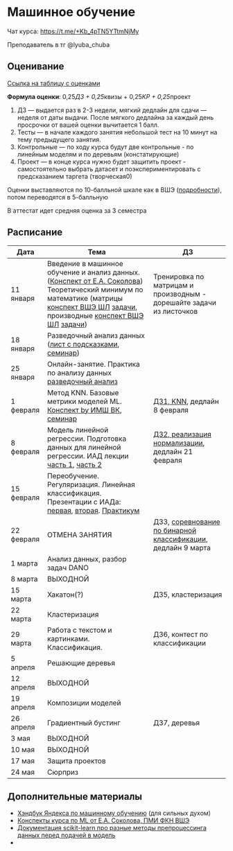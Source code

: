 # Машинное обучение

Чат курса: https://t.me/+Kb_4pTN5YTtmNjMy

Преподаватель в тг @lyuba_chuba

## Оценивание
[Ссылка на таблицу с оценками](https://docs.google.com/spreadsheets/d/1hQoJ9ReIdqRuwLB-XSkDWn-HM4nN6PTJiK7G2rjCZaE/edit?usp=sharing)

**Формула оценки**: 0,25*ДЗ + 0,25*квизы + 0,25*КР + 0,25*проект

1. ДЗ — выдается раз в 2-3 недели, мягкий дедлайн для сдачи — неделя от даты выдачи. После мягкого дедлайна за каждый день просрочки от вашей оценки вычитается 1 балл.
2. Тесты — в начале каждого занятия небольшой тест на 10 минут на тему предыдущего занятия. 
3. Контрольные — по ходу курса будут две контрольные - по линейным моделям и по деревьям (констатирующие)
4. Проект — в конце курса нужно будет защитить проект - самостоятельно выбрать датасет и поэкспериментировать с предсказанием таргета (творческая0)

Оценки выставляются по 10-балльной шкале как в ВШЭ ([подробности](https://www.hse.ru/studyspravka/Scale?ysclid=m1ngfy59pb473469014)), потом переводятся в 5-балльную

В аттестат идет средняя оценка за 3 семестра

## Расписание

| **Дата**   | **Тема**                                                                          | **ДЗ** |
|------------|-----------------------------------------------------------------------------------|--------|
| 11 января  | Введение в машинное обучение и анализ данных. ([Конспект от Е.А. Соколова](ml_intro/lecture01-intro_sokolov.pdf)) Теоретический минимум по математике (матрицы [конспект ВШЭ ШЛ](ml_intro/matrix_lecture.pdf) [задачи](ml_intro/matrix_tasks.pdf), производные [конспект ВШЭ ШЛ](ml_intro/derivative_lecture.pdf) [задачи](ml_intro/derivative_tasks.pdf)) |   Тренировка по матрицам и производным - дорешайте задачи из листочков  |
| 18 января  | Разведочный анализ данных ([лист с подсказками](EDA/EDA_Cheat_Sheet.pdf), [семинар](EDA/EDA.ipynb))                                                        |  |
| 25 января  | Онлайн-занятие. Практика по анализу данных [разведочный анализ](EDA/hw1.ipynb)    |        |
| 1 февраля  | Метод KNN. Базовые метрики моделей ML. [Конспект by ИМШ ВК](KNN/lecture0_1.pdf), [семинар](KNN/knn.ipynb)    |    [ДЗ1, KNN](KNN/hw_knn.ipynb), дедлайн 8 февраля    |
| 8 февраля  | Модель линейной регрессии. Подготовка данных для линейной регрессии. ИАД лекции [часть 1](linreg/linreg_sokolov1.pdf), [часть 2](linreg/linreg_sokolov2.pdf)            |    [ДЗ2, реализация нормализации](linreg/hw_normalize_standartize.ipynb), дедлайн 21 февраля   |
| 15 февраля  | Переобучение. Регуляризация. Линейная классификация. Презентации с ИАДа: [первая](lin_class/sokolov_linclass.pdf), [вторая](lin_class/sokolov_metrics.pdf). [Практикум](lin_class/practice.ipynb)        |        |
| 22 февраля | ОТМЕНА ЗАНЯТИЯ                                            |    ДЗ3, [соревнование по бинарной классификации](https://www.kaggle.com/t/cb9cef524cbb4c3cb7e90648d69d120a), дедлайн 9 марта    |
| 1 марта | Анализ данных, разбор задач DANO                                                                    |        |
| 8 марта | ВЫХОДНОЙ                                                                       |        |
| 15 марта    | Хакатон(?)                                                                    |    ДЗ5, кластеризация    |
| 22 марта   | Кластеризация                                            |        |
| 29 марта   | Работа с текстом и картинками. Классификация.                                                     |    ДЗ6, контест по классификации    |
| 5 апреля   | Решающие деревья                                                                  |        |
| 12 апреля   | ВЫХОДНОЙ                                                                          |        |
| 19 апреля  | Композиции моделей                                                                |        |
| 26 апреля  | Градиентный бустинг                                                               |    ДЗ7, деревья    |
| 3 мая  |    ВЫХОДНОЙ                                                              |        |
| 10 мая     | ВЫХОДНОЙ                                                                          |        |
| 17 мая     | Защита  проектов                                                                  |        |
| 24 мая     | Сюрприз                                                                           |        |


## Дополнительные материалы
- [Хэндбук Яндекса по машинному обучению](https://education.yandex.ru/handbook/ml) (для сильных духом)
- [Конспекты курса по ML от Е.А. Соколова, ПМИ ФКН ВШЭ](https://github.com/esokolov/ml-course-hse)
- [Документация scikit-learn про разные методы препроцессинга данных перед подачей в модель](https://scikit-learn.org/stable/modules/preprocessing.html)
- 
